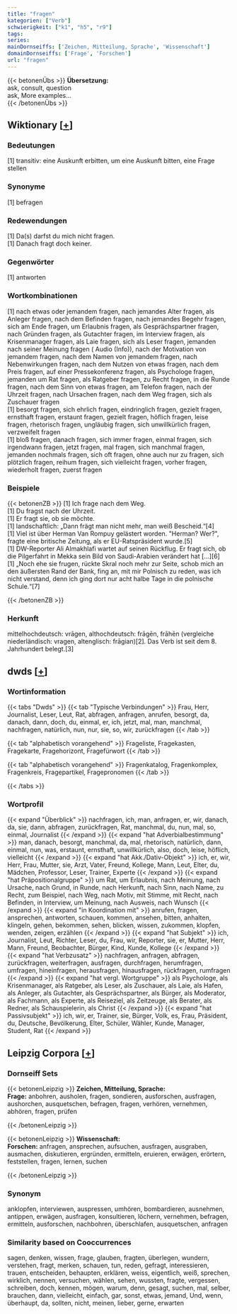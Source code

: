 ```yaml
---
title: "fragen"
kategorien: ["Verb"]
schwierigkeit: ["k1", "h5", "r9"]
tags:
series:
mainDornseiffs: ['Zeichen, Mitteilung, Sprache', 'Wissenschaft']
domainDornseiffs: ['Frage', 'Forschen']
url: "fragen"
---
```


{{< betonenÜbs >}}
**Übersetzung:**  
ask, consult, question  
ask, More examples...  
{{< /betonenÜbs >}}

## Wiktionary [[+](https://de.wiktionary.org/wiki/fragen)]

### Bedeutungen
[1] transitiv: eine Auskunft erbitten, um eine Auskunft bitten, eine Frage stellen  

### Synonyme
[1] befragen  

### Redewendungen
[1] Da(s) darfst du mich nicht fragen.  
[1] Danach fragt doch keiner.  

### Gegenwörter
[1] antworten  

### Wortkombinationen
[1] nach etwas oder jemandem fragen, nach jemandes Alter fragen, als Anleger fragen, nach dem Befinden fragen, nach jemandes Begehr fragen, sich am Ende fragen, um Erlaubnis fragen, als Gesprächspartner fragen, nach Gründen fragen, als Gutachter fragen, im Interview fragen, als Krisenmanager fragen, als Laie fragen, sich als Leser fragen, jemanden nach seiner Meinung fragen ( Audio (Info)), nach der Motivation von jemandem fragen, nach dem Namen von jemandem fragen, nach Nebenwirkungen fragen, nach dem Nutzen von etwas fragen, nach dem Preis fragen, auf einer Pressekonferenz fragen, als Psychologe fragen, jemanden um Rat fragen, als Ratgeber fragen, zu Recht fragen, in die Runde fragen, nach dem Sinn von etwas fragen, am Telefon fragen, nach der Uhrzeit fragen, nach Ursachen fragen, nach dem Weg fragen, sich als Zuschauer fragen  
[1] besorgt fragen, sich ehrlich fragen, eindringlich fragen, gezielt fragen, ernsthaft fragen, erstaunt fragen, gezielt fragen, höflich fragen, leise fragen, rhetorisch fragen, ungläubig fragen, sich unwillkürlich fragen, verzweifelt fragen  
[1] bloß fragen, danach fragen, sich immer fragen, einmal fragen, sich irgendwann fragen, jetzt fragen, mal fragen, sich manchmal fragen, jemanden nochmals fragen, sich oft fragen, ohne auch nur zu fragen, sich plötzlich fragen, reihum fragen, sich vielleicht fragen, vorher fragen, wiederholt fragen, zuerst fragen  

### Beispiele
{{< betonenZB >}}
[1] Ich frage nach dem Weg.  
[1] Du fragst nach der Uhrzeit.  
[1] Er fragt sie, ob sie möchte.  
[1] landschaftlich: „Dann frägt man nicht mehr, man weiß Bescheid.“[4]  
[1] Viel ist über Herman Van Rompuy gelästert worden. "Herman? Wer?", fragte eine britische Zeitung, als er EU-Ratspräsident wurde.[5]  
[1] DW-Reporter Ali Almakhlafi wartet auf seinen Rückflug. Er fragt sich, ob die Pilgerfahrt in Mekka sein Bild von Saudi-Arabien verändert hat […][6]  
[1] „Noch ehe sie frugen, rückte Skral noch mehr zur Seite, schob mich an den äußersten Rand der Bank, fing an, mit mir Polnisch zu reden, was ich nicht verstand, denn ich ging dort nur acht halbe Tage in die polnische Schule.“[7]  

{{< /betonenZB >}}
### Herkunft
mittelhochdeutsch: vrāgen, althochdeutsch: frāgēn, frāhēn (vergleiche niederländisch: vragen, altenglisch: frāgian)[2]. Das Verb ist seit dem 8. Jahrhundert belegt.[3]  



## dwds [[+](https://www.dwds.de/wb/fragen)]

### Wortinformation
{{< tabs "Dwds" >}}
{{< tab "Typische Verbindungen" >}}
Frau, Herr, Journalist, Leser, Leut, Rat, abfragen, anfragen, anrufen, besorgt, da, danach, dann, doch, du, einmal, er, ich, jetzt, mal, man, manchmal, nachfragen, natürlich, nun, nur, sie, so, wir, zurückfragen
{{< /tab >}}

{{< tab "alphabetisch vorangehend" >}}
Frageliste, Fragekasten, Fragekarte, Fragehorizont, Fragefürwort
{{< /tab >}}

{{< tab "alphabetisch vorangehend" >}}
Fragenkatalog, Fragenkomplex, Fragenkreis, Fragepartikel, Fragepronomen
{{< /tab >}}

{{< /tabs >}}

### Wortprofil
{{< expand "Überblick" >}} nachfragen, ich, man, anfragen, er, wir, danach, da, sie, dann, abfragen, zurückfragen, Rat, manchmal, du, nun, mal, so, einmal, Journalist {{< /expand >}}
{{< expand "hat Adverbialbestimmung" >}} man, danach, besorgt, manchmal, da, mal, rhetorisch, natürlich, dann, einmal, nun, was, erstaunt, ernsthaft, unwillkürlich, also, doch, leise, höflich, vielleicht {{< /expand >}}
{{< expand "hat Akk./Dativ-Objekt" >}} ich, er, wir, Herr, Frau, Mutter, sie, Arzt, Vater, Freund, Kollege, Mann, Leut, Elter, du, Mädchen, Professor, Leser, Trainer, Experte {{< /expand >}}
{{< expand "hat Präpositionalgruppe" >}} um Rat, um Erlaubnis, nach Meinung, nach Ursache, nach Grund, in Runde, nach Herkunft, nach Sinn, nach Name, zu Recht, zum Beispiel, nach Weg, nach Motiv, mit Stimme, mit Recht, nach Befinden, in Interview, um Meinung, nach Ausweis, nach Wunsch {{< /expand >}}
{{< expand "in Koordination mit" >}} anrufen, fragen, ansprechen, antworten, schauen, kommen, ansehen, bitten, anhalten, klingeln, gehen, bekommen, sehen, blicken, wissen, zukommen, klopfen, wenden, zeigen, erzählen {{< /expand >}}
{{< expand "hat Subjekt" >}} ich, Journalist, Leut, Richter, Leser, du, Frau, wir, Reporter, sie, er, Mutter, Herr, Mann, Freund, Beobachter, Bürger, Kind, Kunde, Kollege {{< /expand >}}
{{< expand "hat Verbzusatz" >}} nachfragen, anfragen, abfragen, zurückfragen, weiterfragen, ausfragen, durchfragen, herumfragen, umfragen, hineinfragen, herausfragen, hinausfragen, rückfragen, rumfragen {{< /expand >}}
{{< expand "hat vergl. Wortgruppe" >}} als Psychologe, als Krisenmanager, als Ratgeber, als Leser, als Zuschauer, als Laie, als Hafen, als Anleger, als Gutachter, als Gesprächspartner, als Bürger, als Moderator, als Fachmann, als Experte, als Reiseziel, als Zeitzeuge, als Berater, als Redner, als Schauspielerin, als Christ {{< /expand >}}
{{< expand "hat Passivsubjekt" >}} ich, wir, er, Trainer, sie, Bürger, Volk, es, Frau, Präsident, du, Deutsche, Bevölkerung, Elter, Schüler, Wähler, Kunde, Manager, Student, Rat {{< /expand >}}

## Leipzig Corpora [[+](https://corpora.uni-leipzig.de/en/res?word=fragen&corpusId=deu_newscrawl-public_2018)]

### Dornseiff Sets
{{< betonenLeipzig >}}
**Zeichen, Mitteilung, Sprache:**  
**Frage:** anbohren, ausholen, fragen, sondieren, ausforschen, ausfragen, aushorchen, ausquetschen, befragen, fragen, verhören, vernehmen, abhören, fragen, prüfen  

{{< /betonenLeipzig >}}


{{< betonenLeipzig >}}
**Wissenschaft:**  
**Forschen:** anfragen, ansprechen, aufsuchen, ausfragen, ausgraben, ausmachen, diskutieren, ergründen, ermitteln, eruieren, erwägen, erörtern, feststellen, fragen, lernen, suchen  

{{< /betonenLeipzig >}}

### Synonym
anklopfen, interviewen, auspressen, umhören, bombardieren, ausnehmen, antippen, erwägen, ausfragen, konsultieren, löchern, vernehmen, befragen, ermitteln, ausforschen, nachbohren, überschlafen, ausquetschen, anfragen


### Similarity based on Cooccurrences
sagen, denken, wissen, frage, glauben, fragten, überlegen, wundern, verstehen, fragt, merken, schauen, tun, reden, gefragt, interessieren, trauen, entscheiden, behaupten, erklären, weiss, eigentlich, weiß, sprechen, wirklich, nennen, versuchen, wählen, sehen, wussten, fragte, vergessen, schreiben, doch, kennen, mögen, warum, denn, gesagt, suchen, mal, selber, brauchen, dann, vielleicht, einfach, gar, sonst, etwas, jemand, Und, wenn, überhaupt, da, sollten, nicht, meinen, lieber, gerne, erwarten

